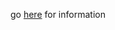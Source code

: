 go [here](https://github.com/entertainmenttechnology/Smith-MTEC3501-HD13-2025S/blob/KikeyGuan-Branch/projects/Kikey-Guan/project-first-idea-KG.md) for information
